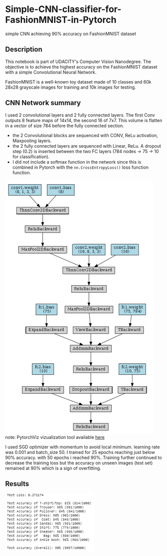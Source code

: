 # Simple-CNN-classifier-for-FashionMNIST-in-Pytorch
simple CNN achieving 90% accuracy on FashionMNIST dataset

## Description
This notebook is part of UDACITY's Computer Vision Nanodegree.
The objective is to achieve the highest accuracy on the FashionMNIST dataset with a simple Convolutional Neural Network.

FashionMNIST is a well-known toy dataset made of 10 classes and 60k 28x28 grayscale images for training and 10k images for testing.

## CNN Network summary
I used 2 convolutional layers and 2 fully connected layers. The first Conv outputs 8 feature maps of 14x14, the second 16 of 7x7. This volume is flatten in a vector of size 784 before the fully connected section.
- the 2 Convolutional blocks are sequenced with CONV, ReLu activation, Maxpooling layers.
- the 2 fully connected layers are sequenced with Linear, ReLu. A dropout step (0.2) is inserted between the two FC layers (784 nodes -> 75 -> 10 for classification).
- I did not include a softmax function in the network since this is combined in Pytorch with the `nn.CrossEntropyLoss()` loss function function.

![](Net.PNG)
note: PytorchViz vizualization tool available [here](https://github.com/szagoruyko/pytorchviz)

I used SGD optimizer with momentum to avoid local minimum. learning rate was 0.001 and batch_size 50.
I trained for 25 epochs reaching just below 90% accuracy. with 50 epochs i reached 90%. Training further continued to decrease the training loss but the accuracy on unseen images (test set) remained at 90% which is a sign of overfitting.

## Results
![](accuracy.PNG)
